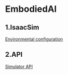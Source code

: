 # EmbodiedAI
## 1.IsaacSim 
[Environmental configuration](https://github.com/pzhren/EmbodiedAI/blob/main/IsaacSim.md)
## 2.API
[Simulator API](https://github.com/pzhren/EmbodiedAI/tree/main/simulator)
